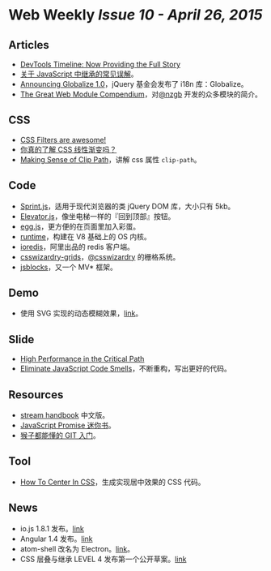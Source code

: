 # Web Weekly *Issue 10 - April 26, 2015*

## Articles
* [DevTools Timeline: Now Providing the Full Story](http://updates.html5rocks.com/2015/04/devtools-timeline-improvements)
* [关于 JavaScript 中继承的常见误解](https://medium.com/javascript-scene/common-misconceptions-about-inheritance-in-javascript-d5d9bab29b0a)。
* [Announcing Globalize 1.0](http://blog.jquery.com/2015/04/23/announcing-globalize-1-0/)，jQuery 基金会发布了 i18n 库：Globalize。
* [The Great Web Module Compendium](http://ponyfoo.com/articles/great-web-module-compendium)，对[@nzgb](https://twitter.com/nzgb) 开发的众多模块的简介。

## CSS
* [CSS Filters are awesome!](http://dibaiee.ir/css-filters/)
* [你真的了解 CSS 线性渐变吗？](https://medium.com/@patrickbrosset/do-you-really-understand-css-linear-gradients-631d9a895caf)
* [Making Sense of Clip Path](https://medium.com/@drewisthe/using-making-sense-of-clip-path-cf651676438c)，讲解 css 属性 `clip-path`。

## Code
* [Sprint.js](https://github.com/bendc/sprint)，适用于现代浏览器的类 jQuery DOM 库，大小只有 5kb。
* [Elevator.js](http://tholman.com/elevator.js/)，像坐电梯一样的『回到顶部』按钮。
* [egg.js](https://github.com/mikeflynn/egg.js)，更方便的在页面里加入彩蛋。
* [runtime](https://github.com/runtimejs/runtime)，构建在 V8 基础上的 OS 内核。
* [ioredis](https://github.com/luin/ioredis)，阿里出品的 redis 客户端。
* [csswizardry-grids](http://csswizardry.com/csswizardry-grids/)，[@csswizardry](https://twitter.com/csswizardry) 的栅格系统。
* [jsblocks](http://jsblocks.com/)，又一个 MV* 框架。


## Demo
* 使用 SVG 实现的动态模糊效果，[link](http://tympanus.net/Tutorials/MotionBlurEffect/)。

## Slide
* [High Performance in the Critical Path](https://speakerdeck.com/bevacqua/high-performance-in-the-critical-path)
* [Eliminate JavaScript Code Smells](http://elijahmanor.github.io/talks/js-smells/)，不断重构，写出更好的代码。

## Resources
* [stream handbook](https://github.com/jabez128/stream-handbook) 中文版。
* [JavaScript Promise 迷你书](http://liubin.github.io/promises-book/)。
* [猴子都能懂的 GIT 入门](http://backlogtool.com/git-guide/cn/)。

## Tool
* [How To Center In CSS](http://howtocenterincss.com/)，生成实现居中效果的 CSS 代码。

## News
* io.js 1.8.1 发布。[link](https://github.com/iojs/io.js/blob/master/CHANGELOG.md#2015-04-20-version-181-chrisdickinson)
* Angular 1.4 发布。[link](https://github.com/angular/angular.js/blob/master/CHANGELOG.md)
* atom-shell 改名为 Electron。[link](https://github.com/atom/electron)。
* CSS 层叠与继承 LEVEL 4 发布第一个公开草案。[link](http://www.w3.org/blog/news/archives/4641)
